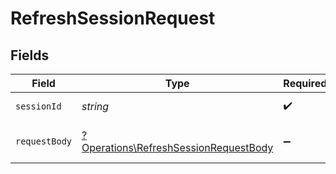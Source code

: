 # RefreshSessionRequest


## Fields

| Field                                                                                         | Type                                                                                          | Required                                                                                      | Description                                                                                   |
| --------------------------------------------------------------------------------------------- | --------------------------------------------------------------------------------------------- | --------------------------------------------------------------------------------------------- | --------------------------------------------------------------------------------------------- |
| `sessionId`                                                                                   | *string*                                                                                      | :heavy_check_mark:                                                                            | The ID of the session                                                                         |
| `requestBody`                                                                                 | [?Operations\RefreshSessionRequestBody](../../Models/Operations/RefreshSessionRequestBody.md) | :heavy_minus_sign:                                                                            | Refresh session parameters                                                                    |